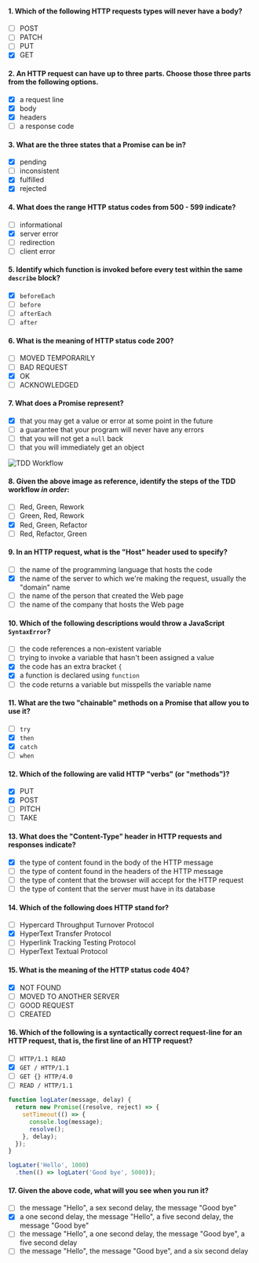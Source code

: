 #### 1. Which of the following HTTP requests types will never have a body?
- [ ] POST
- [ ] PATCH
- [ ] PUT
- [x] GET

#### 2. An HTTP request can have up to three parts. Choose those three parts from the following options.
- [x] a request line
- [x] body
- [x] headers
- [ ] a response code

#### 3. What are the three states that a Promise can be in?
- [x] pending 
- [ ] inconsistent
- [x] fulfilled
- [x] rejected

#### 4. What does the range HTTP status codes from 500 - 599 indicate?
- [ ] informational
- [x] server error
- [ ] redirection
- [ ] client error

#### 5. Identify which function is invoked before every test within the same `describe` block?
- [x] `beforeEach`
- [ ] `before`
- [ ] `afterEach`
- [ ] `after`

#### 6. What is the meaning of HTTP status code 200?
- [ ] MOVED TEMPORARILY
- [ ] BAD REQUEST
- [x] OK
- [ ] ACKNOWLEDGED

#### 7. What does a Promise represent?
- [x] that you may get a value or error at some point in the future
- [ ] a guarantee that your program will never have any errors
- [ ] that you will not get a `null` back
- [ ] that you will immediately get an object

![TDD Workflow](tdd-workflow.png)

#### 8. Given the above image as reference, identify the steps of the TDD workflow _in order_:
- [ ] Red, Green, Rework
- [ ] Green, Red, Rework
- [x] Red, Green, Refactor
- [ ] Red, Refactor, Green

#### 9. In an HTTP request, what is the "Host" header used to specify?
- [ ] the name of the programming language that hosts the code
- [x] the name of the server to which we're making the request, usually the "domain" name 
- [ ] the name of the person that created the Web page
- [ ] the name of the company that hosts the Web page

#### 10. Which of the following descriptions would throw a JavaScript `SyntaxError`?
- [ ] the code references a non-existent variable
- [ ] trying to invoke a variable that hasn't been assigned a value
- [x] the code has an extra bracket `{`
- [x] a function is declared using `function`
- [ ] the code returns a variable but misspells the variable name

#### 11. What are the two "chainable" methods on a Promise that allow you to use it?
- [ ] `try`
- [x] `then`
- [x] `catch`
- [ ] `when`

#### 12. Which of the following are valid HTTP "verbs" (or "methods")?
- [x] PUT
- [x] POST
- [ ] PITCH
- [ ] TAKE

#### 13. What does the "Content-Type" header in HTTP requests and responses indicate?
- [x] the type of content found in the body of the HTTP message
- [ ] the type of content found in the headers of the HTTP message 
- [ ] the type of content that the browser will accept for the HTTP request
- [ ] the type of content that the server must have in its database

#### 14. Which of the following does HTTP stand for?
- [ ] Hypercard Throughput Turnover Protocol
- [x] HyperText Transfer Protocol
- [ ] Hyperlink Tracking Testing Protocol
- [ ] HyperText Textual Protocol

#### 15. What is the meaning of the HTTP status code 404?
- [x] NOT FOUND
- [ ] MOVED TO ANOTHER SERVER
- [ ] GOOD REQUEST
- [ ] CREATED

#### 16. Which of the following is a syntactically correct request-line for an HTTP request, that is, the first line of an HTTP request? 
- [ ] `HTTP/1.1 READ`
- [x] `GET / HTTP/1.1`
- [ ] `GET {} HTTP/4.0`
- [ ] `READ / HTTP/1.1`

```js
function logLater(message, delay) {
  return new Promise((resolve, reject) => {
    setTimeout(() => {
      console.log(message);
      resolve();
    }, delay);
  });
}

logLater('Hello', 1000)
  .then(() => logLater('Good bye', 5000));
```

#### 17. Given the above code, what will you see when you run it? 
- [ ] the message "Hello", a sex second delay, the message "Good bye"
- [x] a one second delay, the message "Hello", a five second delay, the message "Good bye"
- [ ] the message "Hello", a one second delay, the message "Good bye", a five second delay
- [ ] the message "Hello", the message "Good bye", and a six second delay
